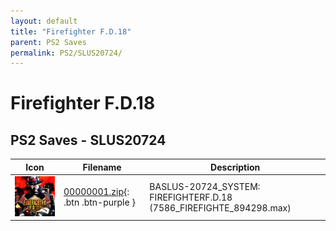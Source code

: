 ```yaml
---
layout: default
title: "Firefighter F.D.18"
parent: PS2 Saves
permalink: PS2/SLUS20724/
---
```

# Firefighter F.D.18

## PS2 Saves - SLUS20724

| Icon | Filename | Description |
|------|----------|-------------|
| ![Firefighter F.D.18](icon0.png) | [00000001.zip](00000001.zip){: .btn .btn-purple } | BASLUS-20724_SYSTEM: FIREFIGHTERF.D.18 (7586_FIREFIGHTE_894298.max) |
